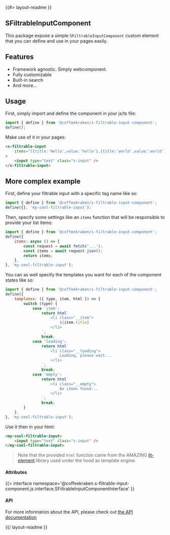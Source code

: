 <!--
/**
 * @name            README
 * @namespace       doc
 * @type            Markdown
 * @platform        md
 * @status          stable
 * @menu            Documentation           /doc/readme
 *
 * @since           2.0.0
 * @author    Olivier Bossel <olivier.bossel@gmail.com> (https://coffeekraken.io)
 */
-->

{{#> layout-readme }}

## SFiltrableInputComponent

This package expose a simple `SFiltrableInputComponent` custom element that you can define and use in your pages easily.

## Features

-   Framework agnostic. Simply webcomponent.
-   Fully customizable
-   Built-in search
-   And more...

## Usage

First, simply import and define the component in your js/ts file:

```js
import { define } from '@coffeekraken/s-filtrable-input-component';
define();
```

Make use of it in your pages:

```html
<s-filtrable-input
    items="[{title:'Hello',value:'hello'},{title:'world',value:'world'}]"
>
    <input type="text" class="s-input" />
</s-filtrable-input>
```

## More complex example

First, define your filtrable input with a specific tag name like so:

```js
import { define } from '@coffeekraken/s-filtrable-input-component';
define({}, 'my-cool-filtrable-input');
```

Then, specify some settings like an `items` function that will be responsible to provide your list items:

```js
import { define } from '@coffeekraken/s-filtrable-input-component';
define({
    items: async () => {
        const request = await fetch('...');
        const items = await request.json();
        return items;
    },
}, 'my-cool-filtrable-input');
```

You can as well specify the templates you want for each of the component states like so:

```js
import { define } from '@coffeekraken/s-filtrable-input-component';
define({
    templates: ({ type, item, html }) => {
        switch (type) {
            case 'item':
                return html`
                    <li class="__item">
                        ${item.title}
                    </li>
                `;
                break;
            case 'loading':
                return html`
                    <li class="__loading">
                        Loading, please wait...
                    </li>
                `;
                break;
            case 'empty':
                return html`
                    <li class="__empty">
                        No items found...
                    </li>
                `;
                break;
        }
    },
}, 'my-cool-filtrable-input');
```

Use it then in your html:

```html
<my-cool-filtrable-input>
    <input type="text" class="s-input" />
</my-cool-filtrable-input>
```

> Note that the provided `html` function came from the AMAZING [lit-element](https://lit.dev) library used under the hood as template engine.

#### Attributes

{{> interface namespace='@coffeekraken.s-filtrable-input-component.js.interface.SFiltrableInputComponentInterface' }}

#### API

For more information about the API, please check out [the API documentation](/api/@coffeekraken.s-filtrable-input-component.js.SFiltrableInputComponent)

{{/ layout-readme }}
